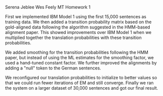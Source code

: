 Serena Jeblee
Wes Feely
MT Homework 1

First we implemented IBM Model 1 using the first 15,000 sentences as training data. We then added a transition probability matrix based on the gold-aligned data following the algorithm suggested in the HMM-based alignment paper. This showed improvements over IBM Model 1 when we multiplied together the translation probabilities with these transition probabilities.

We added smoothing for the transition probabilities following the HMM paper, but instead of using the ML estimates for the smoothing factor, we used a hand-tuned constant factor. We further improved the alignments by adding a "null" token to the German sentences.

We reconfigured our translation probabilities to initialize to better values so that we could run fewer iterations of EM and still converge. Finally we ran the system on a larger dataset of 30,000 sentences and got our final result.

